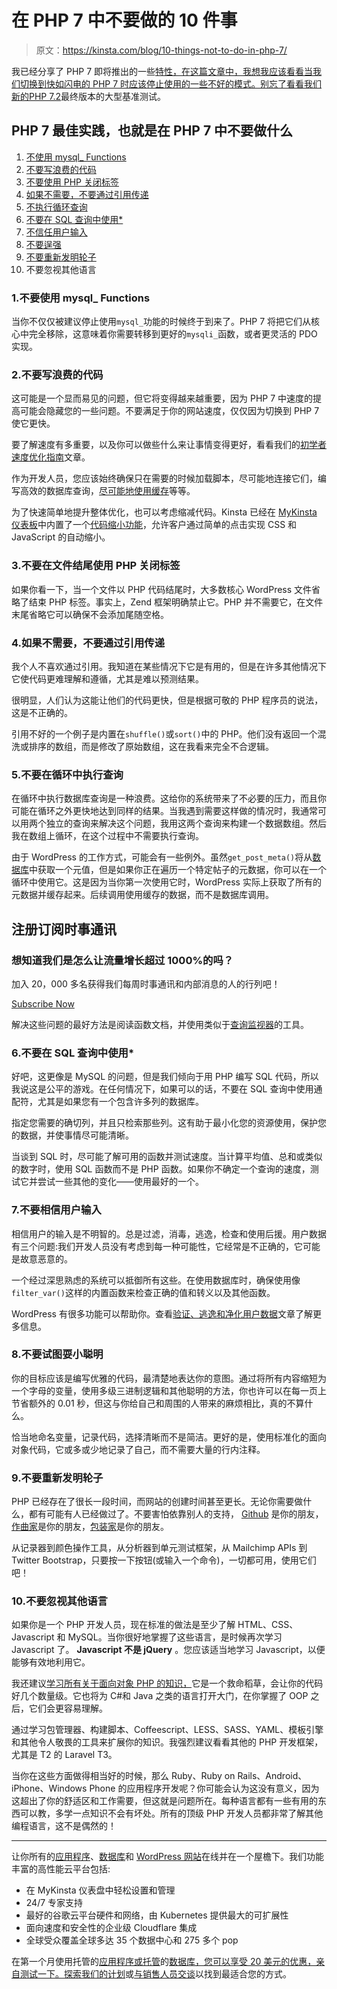 # 在 PHP 7 中不要做的 10 件事

> 原文：<https://kinsta.com/blog/10-things-not-to-do-in-php-7/>

我已经分享了 PHP 7 即将推出的一些[特性，在这篇文章中，我想我应该看看当我们切换到快如闪电的 PHP 7 时应该停止使用的一些不好的模式。别忘了看看我们新的](https://kinsta.com/blog/php-7-4/)[PHP 7.2](https://kinsta.com/blog/php-benchmarks/)最终版本的大型基准测试。

## PHP 7 最佳实践，也就是在 PHP 7 中不要做什么

1.  [不使用 mysql_ Functions](#mysql-functions)
2.  [不要写浪费的代码](#wasteful-code)
3.  [不要使用 PHP 关闭标签](#php-close-tags)
4.  [如果不需要，不要通过引用传递](#pass-by-reference)
5.  [不执行循环查询](#queries-in-a-loop)
6.  [不要在 SQL 查询中使用*](#sql-queries)
7.  [不信任用户输入](#trust-user-input)
8.  [不要逞强](#try-to-be-clever)
9.  [不要重新发明轮子](#reinvent-the-wheel)
10.  不要忽视其他语言

### 1.不要使用 mysql_ Functions

当你不仅仅被建议停止使用`mysql_`功能的时候终于到来了。PHP 7 将把它们从核心中完全移除，这意味着你需要转移到更好的`mysqli_`函数，或者更灵活的 PDO 实现。

### 2.不要写浪费的代码

这可能是一个显而易见的问题，但它将变得越来越重要，因为 PHP 7 中速度的提高可能会隐藏您的一些问题。不要满足于你的网站速度，仅仅因为切换到 PHP 7 使它更快。

要了解速度有多重要，以及你可以做些什么来让事情变得更好，看看我们的[初学者速度优化指南](https://kinsta.com/learn/page-speed/)文章。

作为开发人员，您应该始终确保只在需要的时候加载脚本，尽可能地连接它们，编写高效的数据库查询，[尽可能地使用缓存](https://kinsta.com/blog/wordpress-cache/)等等。

为了快速简单地提升整体优化，也可以考虑缩减代码。Kinsta 已经在 [MyKinsta 仪表板](https://kinsta.com/mykinsta/)中内置了一个[代码缩小功能](https://kinsta.com/help/kinsta-cdn-code-minification/)，允许客户通过简单的点击实现 CSS 和 JavaScript 的自动缩小。

### 3.不要在文件结尾使用 PHP 关闭标签

如果你看一下，当一个文件以 PHP 代码结尾时，大多数核心 WordPress 文件省略了结束 PHP 标签。事实上，Zend 框架明确禁止它。PHP 并不需要它，在文件末尾省略它可以确保不会添加尾随空格。

### 4.如果不需要，不要通过引用传递

我个人不喜欢通过引用。我知道在某些情况下它是有用的，但是在许多其他情况下它使代码更难理解和遵循，尤其是难以预测结果。

很明显，人们认为这能让他们的代码更快，但是根据可敬的 PHP 程序员的说法，这是不正确的。

引用不好的一个例子是内置在`shuffle()`或`sort()`中的 PHP。他们没有返回一个混洗或排序的数组，而是修改了原始数组，这在我看来完全不合逻辑。

### 5.不要在循环中执行查询

在循环中执行数据库查询是一种浪费。这给你的系统带来了不必要的压力，而且你可能在循环之外更快地达到同样的结果。当我遇到需要这样做的情况时，我通常可以用两个独立的查询来解决这个问题，我用这两个查询来构建一个数据数组。然后我在数组上循环，在这个过程中不需要执行查询。

由于 WordPress 的工作方式，可能会有一些例外。虽然`get_post_meta()`将从[数据库](https://kinsta.com/knowledgebase/wordpress-database/)中获取一个元值，但是如果你正在遍历一个特定帖子的元数据，你可以在一个循环中使用它。这是因为当你第一次使用它时，WordPress 实际上获取了所有的元数据并缓存起来。后续调用使用缓存的数据，而不是数据库调用。

## 注册订阅时事通讯



### 想知道我们是怎么让流量增长超过 1000%的吗？

加入 20，000 多名获得我们每周时事通讯和内部消息的人的行列吧！

[Subscribe Now](#newsletter)

解决这些问题的最好方法是阅读函数文档，并使用类似于[查询监视器](https://kinsta.com/blog/query-monitor/)的工具。

### 6.不要在 SQL 查询中使用*

好吧，这更像是 MySQL 的问题，但是我们倾向于用 PHP 编写 SQL 代码，所以我说这是公平的游戏。在任何情况下，如果可以的话，不要在 SQL 查询中使用通配符，尤其是如果您有一个包含许多列的数据库。

指定您需要的确切列，并且只检索那些列。这有助于最小化您的资源使用，保护您的数据，并使事情尽可能清晰。

当谈到 SQL 时，尽可能了解可用的函数并测试速度。当计算平均值、总和或类似的数字时，使用 SQL 函数而不是 PHP 函数。如果你不确定一个查询的速度，测试它并尝试一些其他的变化——使用最好的一个。

### 7.不要相信用户输入

相信用户的输入是不明智的。总是过滤，消毒，逃逸，检查和使用后援。用户数据有三个问题:我们开发人员没有考虑到每一种可能性，它经常是不正确的，它可能是故意恶意的。

一个经过深思熟虑的系统可以抵御所有这些。在使用数据库时，确保使用像`filter_var()`这样的内置函数来检查正确的值和转义以及其他函数。

WordPress 有很多功能可以帮助你。查看[验证、逃逸和净化用户数据](https://codex.wordpress.org/Validating_Sanitizing_and_Escaping_User_Data)文章了解更多信息。

### 8.不要试图耍小聪明

你的目标应该是编写优雅的代码，最清楚地表达你的意图。通过将所有内容缩短为一个字母的变量，使用多级三进制逻辑和其他聪明的方法，你也许可以在每一页上节省额外的 0.01 秒，但这与你给自己和周围的人带来的麻烦相比，真的不算什么。

恰当地命名变量，记录代码，选择清晰而不是简洁。更好的是，使用标准化的面向对象代码，它或多或少地记录了自己，而不需要大量的行内注释。

### 9.不要重新发明轮子

PHP 已经存在了很长一段时间，而网站的创建时间甚至更长。无论你需要做什么，都有可能有人已经做过了。不要害怕依靠别人的支持， [Github](https://kinsta.com/knowledgebase/what-is-github/) 是你的朋友，[作曲家](https://getcomposer.org/)是你的朋友，[包装家](https://packagist.org/)是你的朋友。

从记录器到颜色操作工具，从分析器到单元测试框架，从 Mailchimp APIs 到 Twitter Bootstrap，只要按一下按钮(或输入一个命令)，一切都可用，使用它们吧！

### 10.不要忽视其他语言

如果你是一个 PHP 开发人员，现在标准的做法是至少了解 HTML、CSS、Javascript 和 MySQL。当你很好地掌握了这些语言，是时候再次学习 Javascript 了。 **Javascript 不是 jQuery** 。您应该适当地学习 Javascript，以便能够有效地利用它。

我还建议[学习所有关于面向对象 PHP 的知识，](https://kinsta.com/blog/php-tutorials/)它是一个救命稻草，会让你的代码好几个数量级。它也将为 C#和 Java 之类的语言打开大门，在你掌握了 OOP 之后，它们会更容易理解。

通过学习包管理器、构建脚本、Coffeescript、LESS、SASS、YAML、模板引擎和其他令人敬畏的工具来扩展你的知识。我强烈建议看看其他的 PHP 开发框架，尤其是 T2 的 Laravel T3。

当你在这些方面做得相当好的时候，那么 Ruby、Ruby on Rails、Android、iPhone、Windows Phone 的应用程序开发呢？你可能会认为这没有意义，因为这超出了你的舒适区和工作需要，但这就是问题所在。每种语言都有一些有用的东西可以教，多学一点知识不会有坏处。所有的顶级 PHP 开发人员都非常了解其他编程语言，这不是偶然的！

* * *

让你所有的[应用程序](https://kinsta.com/application-hosting/)、[数据库](https://kinsta.com/database-hosting/)和 [WordPress 网站](https://kinsta.com/wordpress-hosting/)在线并在一个屋檐下。我们功能丰富的高性能云平台包括:

*   在 MyKinsta 仪表盘中轻松设置和管理
*   24/7 专家支持
*   最好的谷歌云平台硬件和网络，由 Kubernetes 提供最大的可扩展性
*   面向速度和安全性的企业级 Cloudflare 集成
*   全球受众覆盖全球多达 35 个数据中心和 275 多个 pop

在第一个月使用托管的[应用程序或托管](https://kinsta.com/application-hosting/)的[数据库，您可以享受 20 美元的优惠，亲自测试一下。探索我们的](https://kinsta.com/database-hosting/)[计划](https://kinsta.com/plans/)或[与销售人员交谈](https://kinsta.com/contact-us/)以找到最适合您的方式。